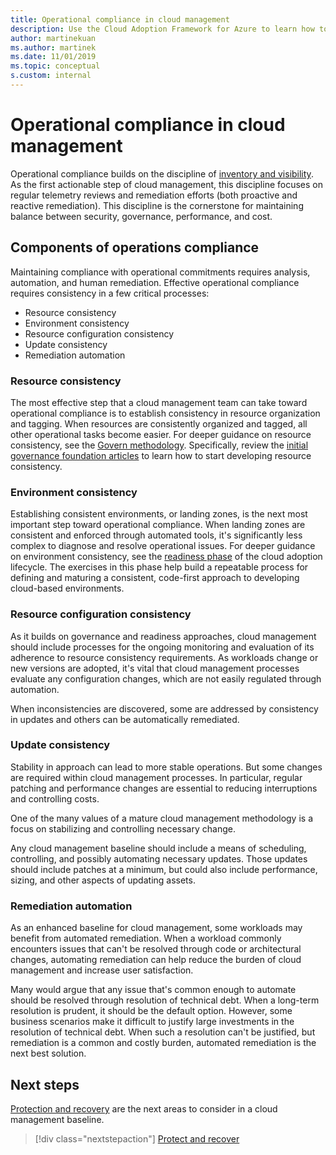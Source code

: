 ```yaml
---
title: Operational compliance in cloud management
description: Use the Cloud Adoption Framework for Azure to learn how to maintain compliance with operational commitments.
author: martinekuan
ms.author: martinek
ms.date: 11/01/2019
ms.topic: conceptual
s.custom: internal
---
```


# Operational compliance in cloud management

Operational compliance builds on the discipline of [inventory and visibility](./inventory.md). As the first actionable step of cloud management, this discipline focuses on regular telemetry reviews and remediation efforts (both proactive and reactive remediation). This discipline is the cornerstone for maintaining balance between security, governance, performance, and cost.

## Components of operations compliance

Maintaining compliance with operational commitments requires analysis, automation, and human remediation. Effective operational compliance requires consistency in a few critical processes:

- Resource consistency
- Environment consistency
- Resource configuration consistency
- Update consistency
- Remediation automation

### Resource consistency

The most effective step that a cloud management team can take toward operational compliance is to establish consistency in resource organization and tagging. When resources are consistently organized and tagged, all other operational tasks become easier. For deeper guidance on resource consistency, see the [Govern methodology](../../govern/index.md). Specifically, review the [initial governance foundation articles](../../govern/initial-foundation.md) to learn how to start developing resource consistency.

### Environment consistency

Establishing consistent environments, or landing zones, is the next most important step toward operational compliance. When landing zones are consistent and enforced through automated tools, it's significantly less complex to diagnose and resolve operational issues. For deeper guidance on environment consistency, see the [readiness phase](../../ready/index.md) of the cloud adoption lifecycle. The exercises in this phase help build a repeatable process for defining and maturing a consistent, code-first approach to developing cloud-based environments.

### Resource configuration consistency

As it builds on governance and readiness approaches, cloud management should include processes for the ongoing monitoring and evaluation of its adherence to resource consistency requirements. As workloads change or new versions are adopted, it's vital that cloud management processes evaluate any configuration changes, which are not easily regulated through automation.

When inconsistencies are discovered, some are addressed by consistency in updates and others can be automatically remediated.

### Update consistency

Stability in approach can lead to more stable operations. But some changes are required within cloud management processes. In particular, regular patching and performance changes are essential to reducing interruptions and controlling costs.

One of the many values of a mature cloud management methodology is a focus on stabilizing and controlling necessary change.

Any cloud management baseline should include a means of scheduling, controlling, and possibly automating necessary updates. Those updates should include patches at a minimum, but could also include performance, sizing, and other aspects of updating assets.

### Remediation automation

As an enhanced baseline for cloud management, some workloads may benefit from automated remediation. When a workload commonly encounters issues that can't be resolved through code or architectural changes, automating remediation can help reduce the burden of cloud management and increase user satisfaction.

Many would argue that any issue that's common enough to automate should be resolved through resolution of technical debt. When a long-term resolution is prudent, it should be the default option. However, some business scenarios make it difficult to justify large investments in the resolution of technical debt. When such a resolution can't be justified, but remediation is a common and costly burden, automated remediation is the next best solution.

## Next steps

[Protection and recovery](./protect.md) are the next areas to consider in a cloud management baseline.

> [!div class="nextstepaction"]
> [Protect and recover](./protect.md)
